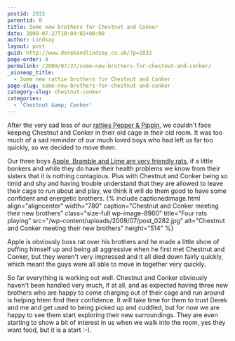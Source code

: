 ```yaml
---
postid: 2832
parentid: 0
title: Some new brothers for Chestnut and Conker
date: 2009-07-27T10:04:02+00:00
author: Lindsay
layout: post
guid: http://www.derekandlindsay.co.uk/?p=2832
page-order: 0
permalink: /2009/07/27/some-new-brothers-for-chestnut-and-conker/
_aioseop_title:
  - Some new rattie brothers for Chestnut and Conker
page-slug: some-new-brothers-for-chestnut-and-conker
category-slug: chestnut-conker
categories:
  - 'Chestnut &amp; Conker'
---
```

After the very sad loss of our [ratties Pepper & Pippin](/pepper-pippin/), we couldn't face keeping Chestnut and Conker in their old cage in their old room. It was too much of a sad reminder of our much loved boys who had left us far too quickly, so we decided to move them.

Our three boys [Apple, Bramble and Lime are very friendly rats](/apple-bramble-lime/), if a little bonkers and while they do have their health problems we know from their sisters that it is nothing contagious. Plus with Chestnut and Conker being so timid and shy and having trouble understand that they are allowed to leave their cage to run about and play, we think it will do them good to have some confident and energetic brothers. {% include captionedimage.html align="aligncenter" width="780" caption="Chestnut and Conker meeting their new brothers" class="size-full wp-image-8960" title="Four rats playing" src="/wp-content/uploads/2009/07/post_0282.jpg" alt="Chestnut and Conker meeting their new brothers" height="514" %} 

Apple is obviously boss rat over his brothers and he made a little show of puffing himself up and being all aggressive when he first met Chestnut and Conker, but they weren't very impressed and it all died down fairly quickly, which meant the guys were all able to move in together very quickly.

So far everything is working out well. Chestnut and Conker obviously haven't been handled very much, if at all, and as expected having three new brothers who are happy to come charging out of their cage and run around is helping htem find their confidence. It will take time for them to trust Derek and me and get used to being picked up and cuddled, but for now we are happy to see them start exploring their new surroundings. They are even starting to show a bit of interest in us when we walk into the room, yes they want food, but it is a start :-).